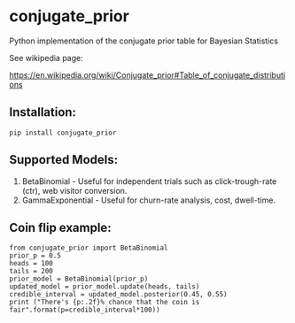 # conjugate_prior
Python implementation of the conjugate prior table for Bayesian Statistics


See wikipedia page:

https://en.wikipedia.org/wiki/Conjugate_prior#Table_of_conjugate_distributions

## Installation:
`pip install conjugate_prior`

## Supported Models:
  1. BetaBinomial - Useful for independent trials such as click-trough-rate (ctr), web visitor conversion.
  1. GammaExponential - Useful for churn-rate analysis, cost, dwell-time.

## Coin flip example:

    from conjugate_prior import BetaBinomial
    prior_p = 0.5
    heads = 100
    tails = 200
    prior_model = BetaBinomial(prior_p)
    updated_model = prior_model.update(heads, tails)
    credible_interval = updated_model.posterior(0.45, 0.55)
    print ("There's {p:.2f}% chance that the coin is fair".format(p=credible_interval*100))
